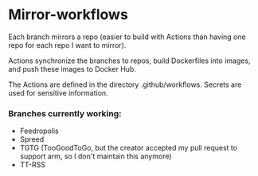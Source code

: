# Mirror-workflows

Each branch mirrors a repo (easier to build with Actions than having one repo for each repo I want to mirror).

Actions synchronize the branches to repos, build Dockerfiles into images, and push these images to Docker Hub.

The Actions are defined in the directory .github/workflows. Secrets are used for sensitive information.

### Branches currently working:

- Feedropolis
- Spreed
- TGTG (TooGoodToGo, but the creator accepted my pull request to support arm, so I don't maintain this anymore)
- TT-RSS
